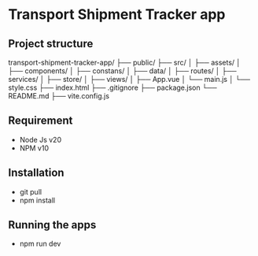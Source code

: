 # Transport Shipment Tracker app

## Project structure

transport-shipment-tracker-app/
├── public/
├── src/
│ ├── assets/
│ ├── components/
│ ├── constans/
│ ├── data/
│ ├── routes/
│ ├── services/
│ ├── store/
│ ├── views/
│ ├── App.vue
│ └── main.js
│ └── style.css
├── index.html
├── .gitignore
├── package.json
└── README.md
├── vite.config.js

## Requirement

- Node Js v20
- NPM v10

## Installation

- git pull
- npm install

## Running the apps

- npm run dev
